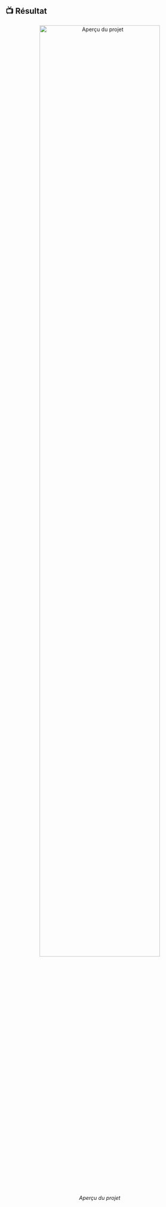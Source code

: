 ## 📺 Résultat
<div align="center">
  <img src="assets/outputs/demo.png" alt="Aperçu du projet" width="80%">
  <p><em> Aperçu du projet</em></p>
</div>

